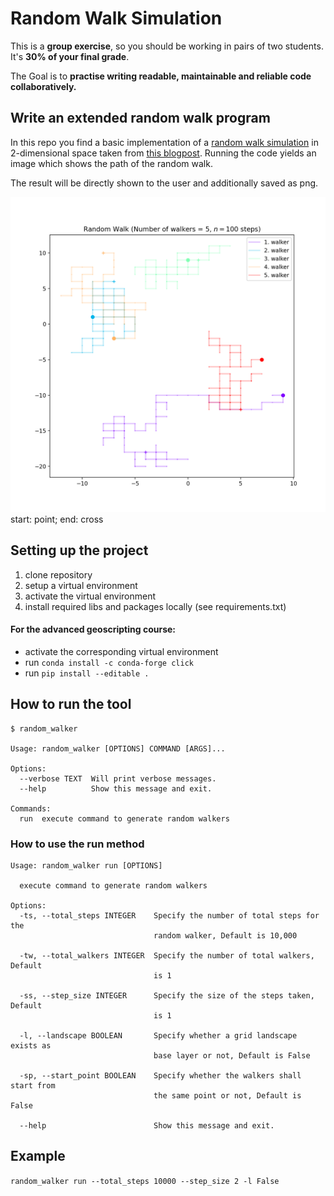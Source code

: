 # Random Walk Simulation

This is a **group exercise**, so you should be working in pairs of two students. It's **30% of your final grade**. 

The Goal is to **practise writing readable, maintainable and reliable code collaboratively.**


## Write an extended random walk program 

In this repo you find a basic implementation of a [random walk simulation](https://en.wikipedia.org/wiki/Random_walk) in 2-dimensional space taken from [this blogpost](https://www.geeksforgeeks.org/random-walk-implementation-python/). Running the code yields an image which shows the path of the random walk. 

The result will be directly shown to the user and additionally saved as png.

![random_walk](rand_walk_5_100.png)
start: point; end: cross

## Setting up the project
1. clone repository
2. setup a virtual environment
3. activate the virtual environment
4. install required libs and packages locally (see requirements.txt)

#### For the advanced geoscripting course:
- activate the corresponding virtual environment
- run ``conda install -c conda-forge click``
- run ``pip install --editable .``


## How to run the tool
````
$ random_walker

Usage: random_walker [OPTIONS] COMMAND [ARGS]...

Options:
  --verbose TEXT  Will print verbose messages.
  --help          Show this message and exit.

Commands:
  run  execute command to generate random walkers
  ````

### How to use the run method
````
Usage: random_walker run [OPTIONS]

  execute command to generate random walkers

Options:
  -ts, --total_steps INTEGER    Specify the number of total steps for the
                                random walker, Default is 10,000

  -tw, --total_walkers INTEGER  Specify the number of total walkers, Default
                                is 1

  -ss, --step_size INTEGER      Specify the size of the steps taken, Default
                                is 1

  -l, --landscape BOOLEAN       Specify whether a grid landscape exists as
                                base layer or not, Default is False

  -sp, --start_point BOOLEAN    Specify whether the walkers shall start from
                                the same point or not, Default is False

  --help                        Show this message and exit.

````

## Example
``random_walker run --total_steps 10000 --step_size 2 -l False``
